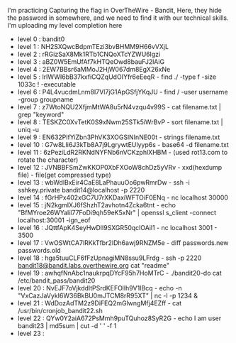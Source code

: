 I'm practicing Capturing the flag in OverTheWire - Bandit, Here, they hide the password in somewhere,
and we need to find it with our technical skills. I'm uploading my level completion here

 - level 0 : bandit0  
 - level 1 : NH2SXQwcBdpmTEzi3bvBHMM9H66vVXjL 
 - level 2 : rRGizSaX8Mk1RTb1CNQoXTcYZWU6lgzi
 - level 3 : aBZ0W5EmUfAf7kHTQeOwd8bauFJ2lAiG
 - level 4 : 2EW7BBsr6aMMoJ2HjW067dm8EgX26xNe
 - level 5 : lrIWWI6bB37kxfiCQZqUdOIYfr6eEeqR - find ./ -type f -size 1033c ! -executable
 - level 6 : P4L4vucdmLnm8I7Vl7jG1ApGSfjYKqJU - find / -user username -group groupname
 - level 7 : z7WtoNQU2XfjmMtWA8u5rN4vzqu4v99S - cat filename.txt | grep "keyword" 
 - level 8 : TESKZC0XvTetK0S9xNwm25STk5iWrBvP - sort filename.txt | uniq -u  
 - level 9 : EN632PlfYiZbn3PhVK3XOGSlNInNE00t - strings filename.txt
 - level 10 : G7w8LIi6J3kTb8A7j9LgrywtEUlyyp6s - base64 -d filename.txt
 - level 11 : 6zPeziLdR2RKNdNYFNb6nVCKzphlXHBM - (used rot13.com to rotate the character)
 - level 12 : JVNBBFSmZwKKOP0XbFXOoW8chDz5yVRv - xxd(hexdump file) - file(get compressed type)
 - level 13 : wbWdlBxEir4CaE8LaPhauuOo6pwRmrDw - ssh -i sshkey.private bandit14@localhost -p 2220
 - level 14 : fGrHPx402xGC7U7rXKDaxiWFTOiF0ENq  - nc localhost 30000
 - level 15 : jN2kgmIXJ6fShzhT2avhotn4Zcka6tnt - echo "BfMYroe26WYalil77FoDi9qh59eK5xNr" | openssl s_client -connect localhost:30001 -ign_eof
 - level 16 : JQttfApK4SeyHwDlI9SXGR50qclOAil1 - nc localhost 3001 - 3500
 - level 17 : VwOSWtCA7lRKkTfbr2IDh6awj9RNZM5e - diff passwords.new passwords.old
 - level 18 : hga5tuuCLF6fFzUpnagiMN8ssu9LFrdg -  ssh -p 2220 bandit18@bandit.labs.overthewire.org cat "readme"
 - level 19 : awhqfNnAbc1naukrpqDYcF95h7HoMTrC -  ./bandit20-do cat /etc/bandit_pass/bandit20
 - level 20 : NvEJF7oVjkddltPSrdKEFOllh9V1IBcq -  echo -n "VxCazJaVykI6W36BkBU0mJTCM8rR95XT" | nc -l -p 1234  &
 - level 21 : WdDozAdTM2z9DiFEQ2mGlwngMfj4EZff - cat /usr/bin/cronjob_bandit22.sh
 - level 22 : QYw0Y2aiA672PsMmh9puTQuhoz8SyR2G - echo I am user bandit23 | md5sum | cut -d ' ' -f 1
 - level 23 : 
